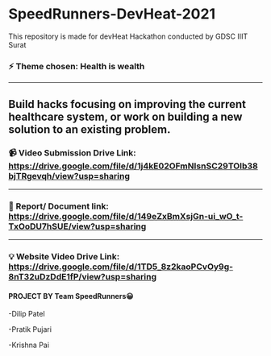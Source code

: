 # SpeedRunners-DevHeat-2021
This repository is made for devHeat Hackathon conducted by GDSC IIIT Surat 

### :zap: Theme chosen: Health is wealth <br>
---
Build hacks focusing on improving the current healthcare system, or work on building a new solution to an existing problem. 
---
### 📹 Video Submission Drive Link: https://drive.google.com/file/d/1j4kE02OFmNIsnSC29TOlb38bjTRgevqh/view?usp=sharing
---
### 📎 Report/ Document link:  https://drive.google.com/file/d/149eZxBmXsjGn-ui_wO_t-TxOoDU7hSUE/view?usp=sharing
---
### 💡 Website Video Drive Link: https://drive.google.com/file/d/1TD5_8z2kaoPCvOy9g-8nT32uDzDdE1fP/view?usp=sharing



#### PROJECT BY Team SpeedRunners😀

-Dilip Patel

-Pratik Pujari

-Krishna Pai










